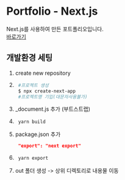 # Portfolio  - Next.js
Next.js를 사용하여 만든 포트폴리오입니다.  
[바로가기](https://olive23oct.github.io/)

##  개발환경 세팅 
1. create new repository
2. ```bash
    #프로젝트 생성
    $ npx create-next-app
    #프로젝트명 기입(대문자사용불가)
    ```
3. _document.js 추가 (부트스트랩)
4. ```bash
    yarn build
    ```
5. package.json 추가
    ```json
     "export": "next export"
    ```
6.  ```bash
     yarn export
    ``` 
7. out 폴더 생성 -> 상위 디렉토리로 내용물 이동


